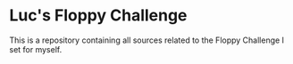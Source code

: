 # Luc's Floppy Challenge
This is a repository containing all sources related to the Floppy Challenge I set for myself.
